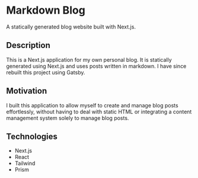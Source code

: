 # Markdown Blog

A statically generated blog website built with Next.js.

## Description

This is a Next.js application for my own personal blog. It is statically generated using Next.js and uses posts written in markdown. I have since rebuilt this project using Gatsby.

## Motivation

I built this application to allow myself to create and manage blog posts effortlessly, without having to deal with static HTML or integrating a content management system solely to manage blog posts.

## Technologies

- Next.js
- React
- Tailwind
- Prism
